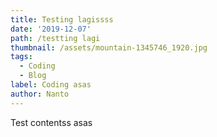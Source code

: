 ```yaml
---
title: Testing lagissss
date: '2019-12-07'
path: /testting lagi
thumbnail: /assets/mountain-1345746_1920.jpg
tags:
  - Coding
  - Blog
label: Coding asas
author: Nanto
---
```

Test contentss asas
